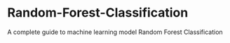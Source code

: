 # Random-Forest-Classification
A complete guide to machine learning model Random Forest Classification
